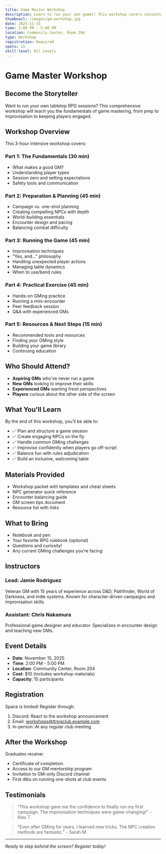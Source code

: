 ```yaml
---
title: Game Master Workshop
description: Learn to run your own games! This workshop covers encounter design, improvisation, and creating memorable NPCs.
thumbnail: /images/gm-workshop.jpg
date: 2025-11-15
time: 2:00 PM - 5:00 PM
location: Community Center, Room 204
type: Workshop
registration: Required
spots: 15
skill-level: All Levels
---
```


# Game Master Workshop

## Become the Storyteller

Want to run your own tabletop RPG sessions? This comprehensive workshop will teach you the fundamentals of game mastering, from prep to improvisation to keeping players engaged.

## Workshop Overview

This 3-hour intensive workshop covers:

### Part 1: The Fundamentals (30 min)
- What makes a good GM?
- Understanding player types
- Session zero and setting expectations
- Safety tools and communication

### Part 2: Preparation & Planning (45 min)
- Campaign vs. one-shot planning
- Creating compelling NPCs with depth
- World-building essentials
- Encounter design and pacing
- Balancing combat difficulty

### Part 3: Running the Game (45 min)
- Improvisation techniques
- "Yes, and..." philosophy
- Handling unexpected player actions
- Managing table dynamics
- When to use/bend rules

### Part 4: Practical Exercise (45 min)
- Hands-on GMing practice
- Running a mini-encounter
- Peer feedback session
- Q&A with experienced GMs

### Part 5: Resources & Next Steps (15 min)
- Recommended tools and resources
- Finding your GMing style
- Building your game library
- Continuing education

## Who Should Attend?

- **Aspiring GMs** who've never run a game
- **New GMs** looking to improve their skills
- **Experienced GMs** wanting fresh perspectives
- **Players** curious about the other side of the screen

## What You'll Learn

By the end of this workshop, you'll be able to:
- ✅ Plan and structure a game session
- ✅ Create engaging NPCs on the fly
- ✅ Handle common GMing challenges
- ✅ Improvise confidently when players go off-script
- ✅ Balance fun with rules adjudication
- ✅ Build an inclusive, welcoming table

## Materials Provided

- Workshop packet with templates and cheat sheets
- NPC generator quick reference
- Encounter balancing guide
- GM screen tips document
- Resource list with links

## What to Bring

- Notebook and pen
- Your favorite RPG rulebook (optional)
- Questions and curiosity!
- Any current GMing challenges you're facing

## Instructors

### Lead: Jamie Rodriguez
Veteran GM with 15 years of experience across D&D, Pathfinder, World of Darkness, and indie systems. Known for character-driven campaigns and improvisation skills.

### Assistant: Chris Nakamura  
Professional game designer and educator. Specializes in encounter design and teaching new GMs.

## Event Details

- **Date**: November 15, 2025
- **Time**: 2:00 PM - 5:00 PM
- **Location**: Community Center, Room 204
- **Cost**: $10 (includes workshop materials)
- **Capacity**: 15 participants

## Registration

Space is limited! Register through:
1. Discord: React to the workshop announcement
2. Email: workshops@ttrpgclub.example.com
3. In-person: At any regular club meeting

## After the Workshop

Graduates receive:
- Certificate of completion
- Access to our GM mentorship program
- Invitation to GM-only Discord channel
- First dibs on running one-shots at club events

## Testimonials

> "This workshop gave me the confidence to finally run my first campaign. The improvisation techniques were game-changing!" - Alex T.

> "Even after GMing for years, I learned new tricks. The NPC creation methods are fantastic." - Sarah M.

---

*Ready to step behind the screen? Register today!*
